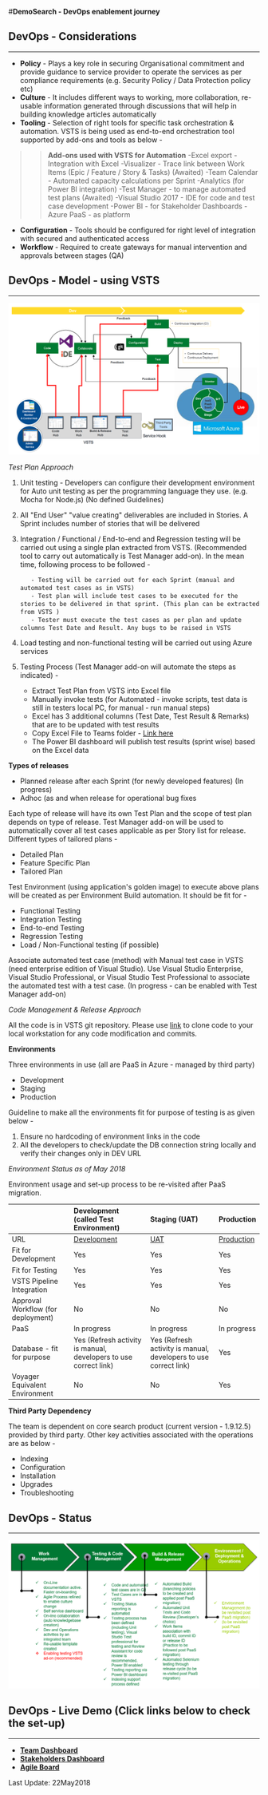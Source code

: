 #**DemoSearch - DevOps enablement journey**

## **DevOps - Considerations**
---

- **Policy** - Plays a key role in securing Organisational commitment and provide guidance to service provider to operate the services as per compliance requirements (e.g. Security Policy / Data Protection policy etc)
- **Culture** - It includes different ways to working, more collaboration, re-usable information  generated through discussions that will help in building knowledge articles automatically
- **Tooling** - Selection of right tools for specific task orchestration & automation. VSTS is being used as end-to-end orchestration tool supported by add-ons and tools as below -
>> **Add-ons used with VSTS for Automation** 
-Excel export - Integration with Excel
-Visualizer - Trace link between Work Items (Epic / Feature / Story & Tasks) (Awaited)
-Team Calendar - Automated capacity calculations per Sprint
-Analytics (for Power BI integration)
-Test Manager - to manage automated test plans (Awaited)
-Visual Studio 2017 - IDE for code and test case development 
-Power BI - for Stakeholder Dashboards
-Azure PaaS - as platform
>>
- **Configuration** - Tools should be configured for right level of integration with secured and authenticated access
- **Workflow** - Required to create gateways for manual intervention and approvals between stages (QA)

## **DevOps - Model - using VSTS**
---

![VSTS_DevOps_Diagram.png](.attachments/VSTS_DevOps_Diagram-c0f3a916-bd52-49a6-bc73-da37152f3635.png)

 *Test Plan Approach*

1. Unit testing - Developers can configure their development environment for Auto unit testing as per the programming language they use. (e.g. Mocha for Node.js) (No defined Guidelines)

2. All "End User" "value creating" deliverables are included in Stories. A Sprint includes number of stories that will be delivered

3. Integration / Functional / End-to-end and Regression testing will be carried out using a single plan extracted from VSTS. (Recommended tool to carry out automatically is Test Manager add-on). In the mean time, following process to be followed -

          - Testing will be carried out for each Sprint (manual and automated test cases as in VSTS)
          - Test plan will include test cases to be executed for the stories to be delivered in that sprint. (This plan can be extracted from VSTS ) 
          - Tester must execute the test cases as per plan and update columns Test Date and Result. Any bugs to be raised in VSTS
4. Load testing and non-functional testing will be carried out using Azure services
5. Testing Process (Test Manager add-on will automate the steps as indicated) -
    - Extract Test Plan from VSTS into Excel file
   - Manually invoke tests (for Automated - invoke scripts, test data is still in testers local PC, for manual - run manual steps)
   - Excel has 3 additional columns (Test Date, Test Result & Remarks) that are to be updated with test results
   - Copy Excel File to Teams folder - [Link here](https://teams.microsoft.com/_#/files/General?threadId=19%3Afc2a9f232a634bbfba8e45201c10d0ca%40thread.skype&ctx=channel&context=Testing)
   - The Power BI dashboard will publish test results (sprint wise) based on the Excel data

**Types of releases**

- Planned release after each Sprint (for newly developed features) (In progress)
- Adhoc (as and when release for operational bug fixes 

Each type of release will have its own Test Plan and the scope of test plan depends on type of release. Test Manager add-on will be used to automatically cover all test cases applicable as per Story list for release. Different types of tailored plans -

- Detailed Plan
- Feature Specific Plan
- Tailored Plan

Test Environment (using application's golden image) to execute above plans will be created as per Environment Build automation. It should be fit for -
- Functional Testing
- Integration Testing
- End-to-end Testing
- Regression Testing
- Load / Non-Functional testing (if possible)


Associate automated test case (method) with Manual test case in VSTS (need enterprise edition of Visual Studio). Use Visual Studio Enterprise, Visual Studio Professional, or Visual Studio Test Professional to associate the automated test with a test case. (In progress - can be enabled with Test Manager add-on)


*Code Management & Release Approach*

All the code is in VSTS git repository. Please use [link](https://digitalfoundations.visualstudio.com/Upstream_Technology_SmartSearch_Process/_git/SmartSearchCode) to clone code to your local workstation for any code modification and commits. 


**Environments**

Three environments in use (all are PaaS in Azure - managed by third party)

- Development
- Staging
- Production

Guideline to make all the environments fit for purpose of testing is as given below -

1. Ensure no hardcoding of environment links in the code 
2. All the developers to check/update the DB connection string locally and verify their changes only in DEV URL

*Environment Status as of May 2018*

Environment usage and set-up process to be re-visited after PaaS migration.

|                    | Development (called Test Environment)         | Staging (UAT) |Production   
|-----------            |:------------|:------------|:---------------
| URL                | [Development](https://smartsearch-tst.bpweb.bp.com) | [UAT](https://smartsearch-stg.bpweb.bp.com)|[Production](https://smartsearch.bpweb.bp.com)
Fit for Development               | Yes    | Yes | Yes
Fit for Testing              | Yes    | Yes | Yes
VSTS Pipeline Integration              | Yes    | Yes | Yes
Approval Workflow (for deployment)              | No    | No | No
PaaS             | In progress    | In progress | In progress
Database - fit for purpose              | Yes (Refresh activity is manual, developers to use correct link)    | Yes (Refresh activity is manual, developers to use correct link) | Yes
Voyager Equivalent Environment             | No    | No | Yes


**Third Party Dependency** 

The team is dependent on core search product (current version - 1.9.12.5) provided by third party. Other key activities associated with the operations are as below -

- Indexing
- Configuration
- Installation
- Upgrades
- Troubleshooting 


 
## **DevOps - Status**
---
![SS_Dev_Ops_2.png](.attachments/SS_Dev_Ops_2-3f052702-5a8e-4e38-a822-14ac5f03d168.png)




## **DevOps - Live Demo (Click links below to check the set-up)**
---
- [**Team Dashboard**](https://digitalfoundations.visualstudio.com/Upstream_Technology_SmartSearch_Process/Upstream_Technology_SmartSearch_Process%20Team/_dashboards/Upstream_Technology_SmartSearch_Process%20Team/c243f9d9-7484-4911-80fc-d6e773ab989a)
- [**Stakeholders Dashboard**](https://app.powerbi.com/groups/me/reports/219c2f45-d340-42ef-b2df-2ad63bbcaa58?ctid=ea80952e-a476-42d4-aaf4-5457852b0f7e)
- [**Agile Board**](https://digitalfoundations.visualstudio.com/Upstream_Technology_SmartSearch_Process/_backlogs/taskboard/Upstream_Technology_SmartSearch_Process%5CSprint%20-%203?_a=requirements)

Last Update: 22May2018